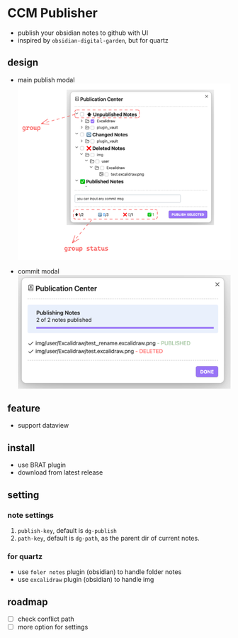 # CCM Publisher

- publish your obsidian notes to github with UI
- inspired by `obsidian-digital-garden`, but for quartz



## design

- main publish modal
![publisher_view1.png](img%2Fpublisher_view1.png)

- commit modal
![commit_view.png](img%2Fcommit_view.png)

## feature
- support dataview

## install
- use BRAT plugin
- download from latest release

## setting

### note settings
1. `publish-key`, default is `dg-publish`
2. `path-key`, default is `dg-path`, as the parent dir of current notes.


### for quartz 
- use `foler notes` plugin (obsidian) to handle folder notes
- use `excalidraw` plugin (obsidian) to handle img

## roadmap

- [ ] check conflict path
- [ ] more option for settings

